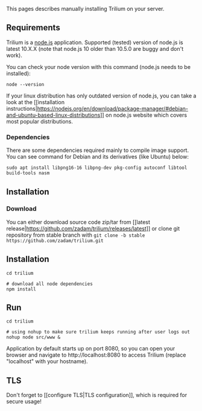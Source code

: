 This pages describes manually installing Trilium on your server.

## Requirements

Trilium is a [node.js](http://nodejs.org/) application. Supported (tested) version of node.js is latest 10.X.X (note that node.js 10 older than 10.5.0 are buggy and don't work).

You can check your node version with this command (node.js needs to be installed):
~~~~
node --version
~~~~

If your linux distribution has only outdated version of node.js, you can take a look at the [[installation instructions|https://nodejs.org/en/download/package-manager/#debian-and-ubuntu-based-linux-distributions]] on node.js website which covers most popular distributions.

### Dependencies

There are some dependencies required mainly to compile image support. You can see command for Debian and its derivatives (like Ubuntu) below:

~~~~
sudo apt install libpng16-16 libpng-dev pkg-config autoconf libtool build-tools nasm
~~~~

## Installation 

### Download
You can either download source code zip/tar from [[latest release|https://github.com/zadam/trilium/releases/latest]] or clone git repository from stable branch with ```git clone -b stable https://github.com/zadam/trilium.git```

## Installation
~~~
cd trilium

# download all node dependencies
npm install
~~~~

## Run

~~~~
cd trilium

# using nohup to make sure trilium keeps running after user logs out
nohup node src/www &
~~~~

Application by default starts up on port 8080, so you can open your browser and navigate to http://localhost:8080 to access Trilium (replace "localhost" with your hostname).

## TLS

Don't forget to [[configure TLS|TLS configuration]], which is required for secure usage!